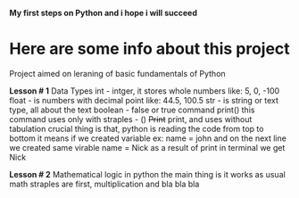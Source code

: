 **My first steps on Python and i hope i will succeed**
# Here are some info about this project
Project aimed on leraning of basic fundamentals of Python 

**Lesson # 1**
Data Types
int - intger, it stores whole numbers like: 5, 0, -100 
float - is numbers with decimal point like: 44.5, 100.5
str - is string or text type, all about the text
boolean - false or true
command print()
this command uses only with straples - ()
~~Print~~ print, and uses without tabulation 
crucial thing is that, python is reading the code from top to bottom 
it means if we created variable ex: name = john and on the next line we created same virable name = Nick
as a result of print in terminal we get Nick

**Lesson # 2** 
Mathematical logic in python
the main thing is it works as usual math straples are first, multiplication and bla bla bla 


